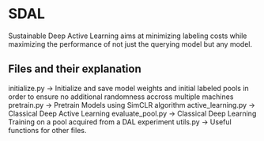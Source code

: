 # SDAL
Sustainable Deep Active Learning aims at minimizing labeling costs while maximizing the performance of not just the querying model but any model.

## Files and their explanation
initialize.py -> Initialize and save model weights and initial labeled pools in order to ensure no additional randomness accross multiple machines
pretrain.py -> Pretrain Models using SimCLR algorithm
active_learning.py -> Classical Deep Active Learning
evaluate_pool.py -> Classical Deep Learning Training on a pool acquired from a DAL experiment
utils.py -> Useful functions for other files.